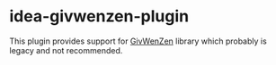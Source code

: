 # idea-givwenzen-plugin

This plugin provides support for [GivWenZen][1] library which probably is legacy and not recommended.

[1]:  https://github.com/weswilliams/GivWenZen